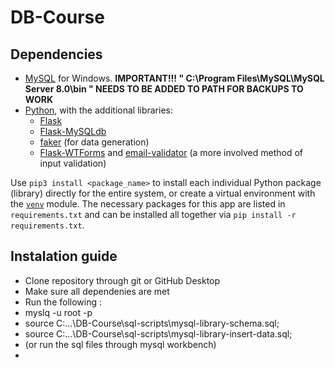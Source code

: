 # DB-Course

## Dependencies

 - [MySQL](https://www.mysql.com/) for Windows. **IMPORTANT!!! " C:\Program Files\MySQL\MySQL Server 8.0\bin " NEEDS TO BE ADDED TO PATH FOR BACKUPS TO WORK**
 - [Python](https://www.python.org/downloads/), with the additional libraries:
    - [Flask](https://flask.palletsprojects.com/en/2.0.x/)
    - [Flask-MySQLdb](https://flask-mysqldb.readthedocs.io/en/latest/)
    - [faker](https://faker.readthedocs.io/en/master/) (for data generation)
    - [Flask-WTForms](https://flask-wtf.readthedocs.io/en/1.0.x/) and [email-validator](https://pypi.org/project/email-validator/) (a more involved method of input validation)

Use `pip3 install <package_name>` to install each individual Python package (library) directly for the entire system, or create a virtual environment with the [`venv`](https://docs.python.org/3/library/venv.html) module. The necessary packages for this app are listed in `requirements.txt` and can be installed all together via `pip install -r requirements.txt`.


## Instalation guide

- Clone repository through git or GitHub Desktop 
- Make sure all dependenies are met
- Run the following :
 - myslq -u root -p
 - source C:...\DB-Course\sql-scripts\mysql-library-schema.sql;
 - source C:...\DB-Course\sql-scripts\mysql-library-insert-data.sql;
 - (or run the sql files through mysql workbench)
-
